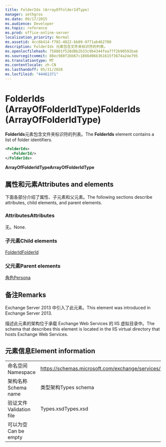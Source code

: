 ```yaml
---
title: FolderIds (ArrayOfFolderIdType)
manager: sethgros
ms.date: 09/17/2015
ms.audience: Developer
ms.topic: reference
ms.prod: office-online-server
localization_priority: Normal
ms.assetid: 4cc6b414-f702-4822-bb09-9771ab462700
description: FolderIds 元素包含文件夹标识符的列表。
ms.openlocfilehash: 758801f528d8b2b33c9b4344fea77f2b90592bab
ms.sourcegitcommit: 88ec988f2bb67c1866d06b361615f3674a24e795
ms.translationtype: MT
ms.contentlocale: zh-CN
ms.lasthandoff: 05/31/2020
ms.locfileid: "44461371"
---
```

# <a name="folderids-arrayoffolderidtype"></a><span data-ttu-id="1f8a9-103">FolderIds (ArrayOfFolderIdType)</span><span class="sxs-lookup"><span data-stu-id="1f8a9-103">FolderIds (ArrayOfFolderIdType)</span></span>

<span data-ttu-id="1f8a9-104">**FolderIds**元素包含文件夹标识符的列表。</span><span class="sxs-lookup"><span data-stu-id="1f8a9-104">The **FolderIds** element contains a list of folder identifiers.</span></span> 
  
```XML
<FolderIds>
   <FolderId/>
</FolderIds>
```

 <span data-ttu-id="1f8a9-105">**ArrayOfFolderIdType**</span><span class="sxs-lookup"><span data-stu-id="1f8a9-105">**ArrayOfFolderIdType**</span></span>
## <a name="attributes-and-elements"></a><span data-ttu-id="1f8a9-106">属性和元素</span><span class="sxs-lookup"><span data-stu-id="1f8a9-106">Attributes and elements</span></span>

<span data-ttu-id="1f8a9-107">下面各部分介绍了属性、子元素和父元素。</span><span class="sxs-lookup"><span data-stu-id="1f8a9-107">The following sections describe attributes, child elements, and parent elements.</span></span>
  
### <a name="attributes"></a><span data-ttu-id="1f8a9-108">Attributes</span><span class="sxs-lookup"><span data-stu-id="1f8a9-108">Attributes</span></span>

<span data-ttu-id="1f8a9-109">无。</span><span class="sxs-lookup"><span data-stu-id="1f8a9-109">None.</span></span>
  
### <a name="child-elements"></a><span data-ttu-id="1f8a9-110">子元素</span><span class="sxs-lookup"><span data-stu-id="1f8a9-110">Child elements</span></span>

[<span data-ttu-id="1f8a9-111">FolderId</span><span class="sxs-lookup"><span data-stu-id="1f8a9-111">FolderId</span></span>](folderid.md)
  
### <a name="parent-elements"></a><span data-ttu-id="1f8a9-112">父元素</span><span class="sxs-lookup"><span data-stu-id="1f8a9-112">Parent elements</span></span>

[<span data-ttu-id="1f8a9-113">角色</span><span class="sxs-lookup"><span data-stu-id="1f8a9-113">Persona</span></span>](persona.md)
  
## <a name="remarks"></a><span data-ttu-id="1f8a9-114">备注</span><span class="sxs-lookup"><span data-stu-id="1f8a9-114">Remarks</span></span>

<span data-ttu-id="1f8a9-115">Exchange Server 2013 中引入了此元素。</span><span class="sxs-lookup"><span data-stu-id="1f8a9-115">This element was introduced in Exchange Server 2013.</span></span>
  
<span data-ttu-id="1f8a9-116">描述此元素的架构位于承载 Exchange Web Services 的 IIS 虚拟目录中。</span><span class="sxs-lookup"><span data-stu-id="1f8a9-116">The schema that describes this element is located in the IIS virtual directory that hosts Exchange Web Services.</span></span>
  
## <a name="element-information"></a><span data-ttu-id="1f8a9-117">元素信息</span><span class="sxs-lookup"><span data-stu-id="1f8a9-117">Element information</span></span>

|||
|:-----|:-----|
|<span data-ttu-id="1f8a9-118">命名空间</span><span class="sxs-lookup"><span data-stu-id="1f8a9-118">Namespace</span></span>  <br/> |https://schemas.microsoft.com/exchange/services/2006/types  <br/> |
|<span data-ttu-id="1f8a9-119">架构名称</span><span class="sxs-lookup"><span data-stu-id="1f8a9-119">Schema name</span></span>  <br/> |<span data-ttu-id="1f8a9-120">类型架构</span><span class="sxs-lookup"><span data-stu-id="1f8a9-120">Types schema</span></span>  <br/> |
|<span data-ttu-id="1f8a9-121">验证文件</span><span class="sxs-lookup"><span data-stu-id="1f8a9-121">Validation file</span></span>  <br/> |<span data-ttu-id="1f8a9-122">Types.xsd</span><span class="sxs-lookup"><span data-stu-id="1f8a9-122">Types.xsd</span></span>  <br/> |
|<span data-ttu-id="1f8a9-123">可以为空</span><span class="sxs-lookup"><span data-stu-id="1f8a9-123">Can be empty</span></span>  <br/> ||
   

